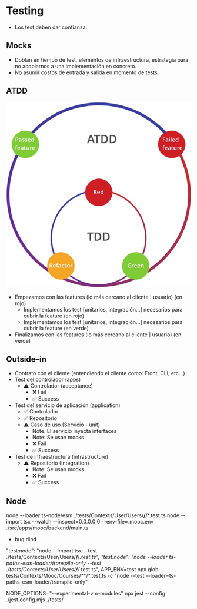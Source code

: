 # Testing

- Los test deben dar confianza.

## Mocks

- Doblan en tiempo de test, elementos de infraestructura, estrategia para no acoplarnos a una implementación en concreto.
- No asumir costos de entrada y salida en momento de tests. 

## ATDD

![ATDD](./atdd.jpg)

- Empezamos con las features (lo más cercano al cliente | usuario) (en rojo)
  - Implementamos los test [unitarios, integración...] necesarios para cubrir la feature (en rojo)
  - Implementamos los test [unitarios, integración...] necesarios para cubrir la feature (en verde)
- Finalizamos con las features (lo más cercano al cliente | usuario) (en verde)

## Outside–in

- Contrato con el cliente (entendiendo el cliente como: Front, CLI, etc...)
- Test del controlador (apps)
  - ⚠ Controlador (acceptance)
    - ❌ Fail
    - ✅ Success 
- Test del servicio de aplicación (application)
  - ✅ Controlador
  - ✅ Repositorio
  - ⚠ Caso de uso (Servicio - unit)
    - Note: El servicio inyecta interfaces
    - Note: Se usan mocks
    - ❌ Fail
    - ✅ Success
- Test de infraestructura (infrastructure)
  - ⚠ Repositorio (Integration)
    - Note: Se usan mocks
    - ❌ Fail
    - ✅ Success

## Node

node --loader ts-node/esm ./tests/Contexts/User/Users/**/**/*.test.ts
node --import tsx --watch --inspect=0.0.0.0:0 --env-file=.mooc.env ./src/apps/mooc/backend/main.ts
  - bug diod

"test:node": "node --import tsx --test ./tests/Contexts/User/Users/**/**/*.test.ts",
"test:node": "node --loader ts-paths-esm-loader/transpile-only --test ./tests/Contexts/User/Users/**/**/*.test.ts",
APP_ENV=test npx glob tests/Contexts/Mooc/Courses/**/*.test.ts -c "node --test --loader=ts-paths-esm-loader/transpile-only"

 NODE_OPTIONS="--experimental-vm-modules" npx jest --config ./jest.config.mjs ./tests/
